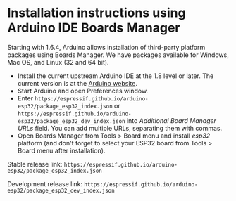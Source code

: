 Installation instructions using Arduino IDE Boards Manager
==========================================================

Starting with 1.6.4, Arduino allows installation of third-party platform packages using Boards Manager. We have packages available for Windows, Mac OS, and Linux (32 and 64 bit).

- Install the current upstream Arduino IDE at the 1.8 level or later. The current version is at the [Arduino website](http://www.arduino.cc/en/main/software).
- Start Arduino and open Preferences window.
- Enter `https://espressif.github.io/arduino-esp32/package_esp32_index.json` or `https://espressif.github.io/arduino-esp32/package_esp32_dev_index.json` into *Additional Board Manager URLs* field. You can add multiple URLs, separating them with commas.
- Open Boards Manager from Tools > Board menu and install *esp32* platform (and don't forget to select your ESP32 board from Tools > Board menu after installation).

Stable release link: `https://espressif.github.io/arduino-esp32/package_esp32_index.json`

Development release link: `https://espressif.github.io/arduino-esp32/package_esp32_dev_index.json`
